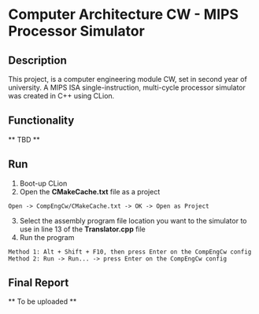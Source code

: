 # Computer Architecture CW - MIPS Processor Simulator 

## Description

This project, is a computer engineering module CW, set in second year of university. A MIPS ISA single-instruction, multi-cycle processor simulator was created in C++ using CLion.

## Functionality

** TBD ** 

## Run

1) Boot-up CLion
2) Open the **CMakeCache.txt** file as a project
```
Open -> CompEngCw/CMakeCache.txt -> OK -> Open as Project
```
3) Select the assembly program file location you want to the simulator to use in line 13 of the **Translator.cpp** file
4) Run the program
```
Method 1: Alt + Shift + F10, then press Enter on the CompEngCw config
Method 2: Run -> Run... -> press Enter on the CompEngCw config
```

## Final Report 

** To be uploaded ** 